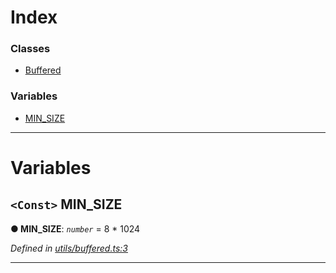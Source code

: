 

# Index

### Classes

* [Buffered](../classes/_utils_buffered_.buffered.md)

### Variables

* [MIN_SIZE](_utils_buffered_.md#min_size)

---

# Variables

<a id="min_size"></a>

## `<Const>` MIN_SIZE

**● MIN_SIZE**: *`number`* =  8 * 1024

*Defined in [utils/buffered.ts:3](https://github.com/neovim/node-client/blob/97a65c6/src/utils/buffered.ts#L3)*

___

